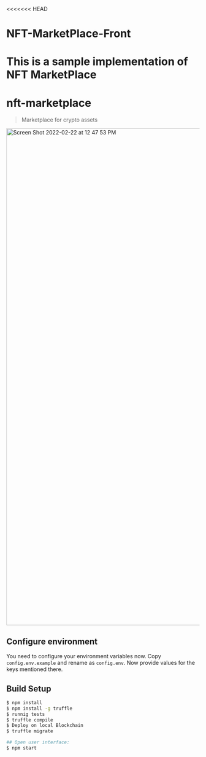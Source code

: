 <<<<<<< HEAD
# NFT-MarketPlace-Front
This is a sample implementation of NFT MarketPlace 
=======
# nft-marketplace

> Marketplace for crypto assets

<img width="1295" alt="Screen Shot 2022-02-22 at 12 47 53 PM" src="https://user-images.githubusercontent.com/54264665/155101946-0e5ae8a3-34dd-4710-bfe6-95a15302b123.png">



## Configure environment

You need to configure your environment variables now. Copy `config.env.example` and rename as `config.env`. Now provide values for the keys mentioned there.


## Build Setup

```bash
$ npm install
$ npm install -g truffle
$ runnig tests
$ truffle compile
$ Deploy on local Blockchain
$ truffle migrate

## Open user interface:
$ npm start

